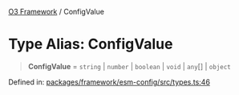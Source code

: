 [O3 Framework](../API.md) / ConfigValue

# Type Alias: ConfigValue

> **ConfigValue** = `string` \| `number` \| `boolean` \| `void` \| `any`[] \| `object`

Defined in: [packages/framework/esm-config/src/types.ts:46](https://github.com/habeshabro/openmrs-esm-core/blob/main/packages/framework/esm-config/src/types.ts#L46)
